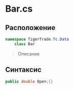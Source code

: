
# Bar.cs
## Расположение
```csharp
namespace TigerTrade.Tc.Data  
    class Bar
```

> Описание

## Синтаксис
```csharp
public double Open;{}
```
